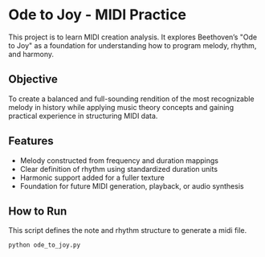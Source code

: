 # Ode to Joy - MIDI Practice

This project is to learn MIDI creation analysis. It explores Beethoven’s "Ode to Joy" as a foundation for understanding how to program melody, rhythm, and harmony.

## Objective

To create a balanced and full-sounding rendition of the most recognizable melody in history while applying music theory concepts and gaining practical experience in structuring MIDI data.

## Features

- Melody constructed from frequency and duration mappings
- Clear definition of rhythm using standardized duration units
- Harmonic support added for a fuller texture
- Foundation for future MIDI generation, playback, or audio synthesis

## How to Run

This script defines the note and rhythm structure to generate a midi file.

```bash
python ode_to_joy.py
